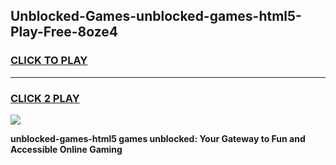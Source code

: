 
## Unblocked-Games-unblocked-games-html5-Play-Free-8oze4
<h3>
<a href="https://premium76.site?title=unblocked-games-html5&ref=23A">CLICK TO PLAY</a></h3>
<hr>

<h3>
<a href="https://premium76.site?title=unblocked-games-html5&ref=23A">CLICK 2 PLAY</a>
  
</h3>

<a href="https://premium76.site?title=unblocked-games-html5&ref=23A"><img src="https://clearcache.store/games.png"></a>


**unblocked-games-html5 games unblocked: Your Gateway to Fun and Accessible Online Gaming**
